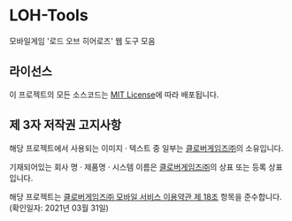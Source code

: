 # LOH-Tools
모바일게임 '로드 오브 히어로즈' 웹 도구 모음

## 라이선스
이 프로젝트의 모든 소스코드는 [MIT License](./LICENSE)에 따라 배포됩니다.

## 제 3자 저작권 고지사항
해당 프로젝트에서 사용되는 이미지 · 텍스트 중 일부는 [클로버게임즈㈜][LINK_CLOVER_GAMES]의 소유입니다.

기재되어있는 회사 명 · 제품명 · 시스템 이름은 [클로버게임즈㈜][LINK_CLOVER_GAMES]의 상표 또는 등록 상표입니다.

해당 프로젝트는 [클로버게임즈㈜ 모바일 서비스 이용약관 제 18조][LINK_TERM_OF_SERVICE] 항목을 준수합니다. (확인일자: 2021년 03월 31일)

<!-- 변수 -->
[LINK_CLOVER_GAMES]: https://www.clovergames.com/
[LINK_TERM_OF_SERVICE]: https://cdn.clovergames.io/page/ko/tos.html
